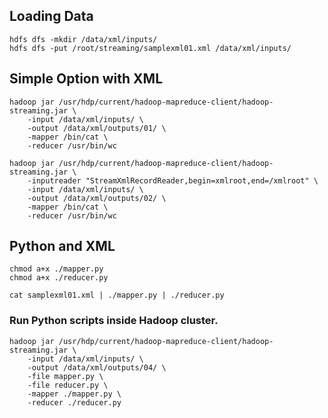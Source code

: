 ## Loading Data
```
hdfs dfs -mkdir /data/xml/inputs/
hdfs dfs -put /root/streaming/samplexml01.xml /data/xml/inputs/
```

## Simple Option with XML
```
hadoop jar /usr/hdp/current/hadoop-mapreduce-client/hadoop-streaming.jar \
    -input /data/xml/inputs/ \
    -output /data/xml/outputs/01/ \
    -mapper /bin/cat \
    -reducer /usr/bin/wc
```

```
hadoop jar /usr/hdp/current/hadoop-mapreduce-client/hadoop-streaming.jar \
    -inputreader "StreamXmlRecordReader,begin=xmlroot,end=/xmlroot" \
    -input /data/xml/inputs/ \
    -output /data/xml/outputs/02/ \
    -mapper /bin/cat \
    -reducer /usr/bin/wc
```	

## Python and XML
```
chmod a+x ./mapper.py
chmod a+x ./reducer.py
```

```
cat samplexml01.xml | ./mapper.py | ./reducer.py
```

### Run Python scripts inside Hadoop cluster.
```
hadoop jar /usr/hdp/current/hadoop-mapreduce-client/hadoop-streaming.jar \
    -input /data/xml/inputs/ \
    -output /data/xml/outputs/04/ \
    -file mapper.py \
    -file reducer.py \
    -mapper ./mapper.py \
    -reducer ./reducer.py
```
